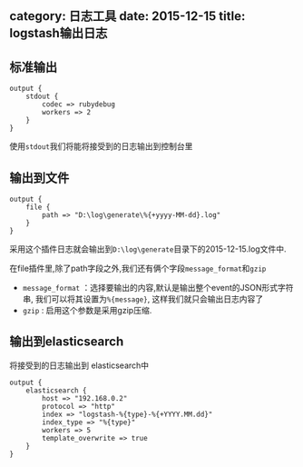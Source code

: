 category: 日志工具
date: 2015-12-15
title: logstash输出日志
---

## 标准输出
```
output {
    stdout {
        codec => rubydebug
        workers => 2
    }
}
```
使用`stdout`我们将能将接受到的日志输出到控制台里

## 输出到文件
```
output {
    file {
        path => "D:\log\generate\%{+yyyy-MM-dd}.log"
    }
}
```
采用这个插件日志就会输出到`D:\log\generate`目录下的2015-12-15.log文件中.

在file插件里,除了path字段之外,我们还有俩个字段`message_format`和`gzip`
* `message_format` ：选择要输出的内容,默认是输出整个event的JSON形式字符串, 我们可以将其设置为`%{message}`, 这样我们就只会输出日志内容了
* `gzip` : 启用这个参数是采用gzip压缩.

## 输出到elasticsearch
将接受到的日志输出到 elasticsearch中
```
output {
    elasticsearch {
        host => "192.168.0.2"
        protocol => "http"
        index => "logstash-%{type}-%{+YYYY.MM.dd}"
        index_type => "%{type}"
        workers => 5
        template_overwrite => true
    }
}
```
